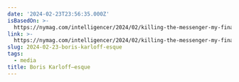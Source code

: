 ```yaml
---
date: '2024-02-23T23:56:35.000Z'
isBasedOn: >-
  https://nymag.com/intelligencer/2024/02/killing-the-messenger-my-final-days-working-at-a-disaster.html
link: >-
  https://nymag.com/intelligencer/2024/02/killing-the-messenger-my-final-days-working-at-a-disaster.html
slug: 2024-02-23-boris-karloff-esque
tags:
  - media
title: Boris Karloff–esque
---
```


